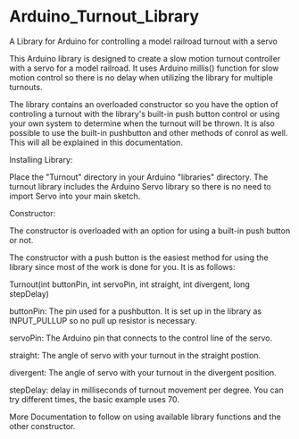 # Arduino_Turnout_Library
A Library for Arduino for controlling a model railroad turnout with a servo

This Arduino library is designed to create a slow motion turnout controller with a servo 
for a model railroad.  It uses Arduino millis() function for slow motion control so there is no delay when
utilizing the library for multiple turnouts.

The library contains an overloaded constructor so you have the option of controling a turnout with the library's 
built-in push button control or using your own system to determine when the turnout will be thrown.  It is also possible to use the built-in pushbutton and other methods of conrol as well.  This will all be explained in this documentation.

Installing Library:

Place the "Turnout" directory in your Arduino "libraries" directory.  The turnout library includes the Arduino
Servo library so there is no need to import Servo into your main sketch.

Constructor:

The constructor is overloaded with an option for using a built-in push button or not.

The constructor with a push button is the easiest method for using the library since most of the work
is done for you.  It is as follows:

Turnout(int buttonPin, int servoPin, int straight, int divergent, long stepDelay)

buttonPin: The pin used for a pushbutton.  It is set up in the library as INPUT_PULLUP so no 
           pull up resistor is necessary.

servoPin:  The Arduino pin that connects to the control line of the servo.

straight:  The angle of servo with your turnout in the straight postion.

divergent:  The angle of servo with your turnout in the divergent position.

stepDelay:  delay in milliseconds of turnout movement per degree.  You can try different times, the basic example
            uses 70.

More Documentation to follow on using available library functions and the other constructor.
